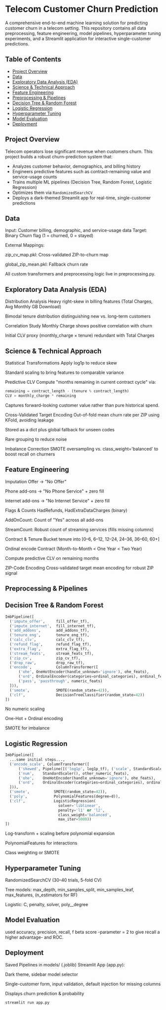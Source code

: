 # Telecom Customer Churn Prediction

A comprehensive end-to-end machine learning solution for predicting customer churn in a telecom setting. This repository contains all data preprocessing, feature engineering, model pipelines, hyperparameter tuning experiments, and a Streamlit application for interactive single-customer predictions.

## Table of Contents
- [Project Overview](#project-overview)
- [Data](#data)
- [Exploratory Data Analysis (EDA)](#exploratory-data-analysis-eda)
- [Science & Technical Approach](#science--technical-approach)
- [Feature Engineering](#feature-engineering)
- [Preprocessing & Pipelines](#preprocessing--pipelines)
- [Decision Tree & Random Forest](#decision-tree--random-forest)
- [Logistic Regression](#logistic-regression)
- [Hyperparameter Tuning](#hyperparameter-tuning)
- [Model Evaluation](#model-evaluation)
- [Deployment](#deployment)
## Project Overview
Telecom operators lose significant revenue when customers churn. This project builds a robust churn-prediction system that:
- Analyzes customer behavior, demographics, and billing history
- Engineers predictive features such as contract-remaining value and service-usage counts
- Trains multiple ML pipelines (Decision Tree, Random Forest, Logistic Regression)
- Optimizes them via `RandomizedSearchCV`
- Deploys a dark-themed Streamlit app for real-time, single-customer predictions

## Data
Input: Customer billing, demographic, and service-usage data
Target: Binary Churn flag (1 = churned, 0 = stayed)

External Mappings:

zip_cv_map.pkl: Cross-validated ZIP-to-churn map

global_zip_mean.pkl: Fallback churn rate

All custom transformers and preprocessing logic live in preprocessing.py.

## Exploratory Data Analysis (EDA)
Distribution Analysis
Heavy right-skew in billing features (Total Charges, Avg Monthly GB Download)

Bimodal tenure distribution distinguishing new vs. long-term customers

Correlation Study
Monthly Charge shows positive correlation with churn

Initial CLV proxy (monthly_charge × tenure) redundant with Total Charges

## Science & Technical Approach
Statistical Transformations
Apply log1p to reduce skew

Standard scaling to bring features to comparable variance

Predictive CLV
Compute "months remaining in current contract cycle" via:

```python
remaining = contract_length - (tenure % contract_length)
CLV = monthly_charge * remaining
```

Captures forward-looking customer value rather than pure historical spend.

Cross-Validated Target Encoding
Out-of-fold mean churn rate per ZIP using KFold, avoiding leakage

Stored as a dict plus global fallback for unseen codes


Rare grouping to reduce noise

Imbalance Correction
SMOTE oversampling vs. class_weight='balanced' to boost recall on churners

## Feature Engineering
Imputation
Offer → "No Offer"

Phone add-ons → "No Phone Service" + zero fill

Internet add-ons → "No Internet Service" + zero fill

Flags & Counts
HadRefunds, HadExtraDataCharges (binary)

AddOnCount: Count of "Yes" across all add-ons

StreamCount: Robust count of streaming services (fills missing columns)

Contract & Tenure
Bucket tenure into [0–6, 6–12, 12–24, 24–36, 36–60, 60+]

Ordinal encode Contract (Month-to-Month < One Year < Two Year)

Compute predictive CLV on remaining months

ZIP-Code Encoding
Cross-validated target mean encoding for robust ZIP signal

## Preprocessing & Pipelines
## Decision Tree & Random Forest
```python
ImbPipeline([
  ('impute_offer',     fill_offer_tf),
  ('impute_internet',  fill_internet_tf),
  ('add_addons',       add_addons_tf),
  ('tenure_eng',       tenure_eng_tf),
  ('calc_clv',         calc_clv_tf),
  ('refund_flag',      refund_flag_tf),
  ('extra_flag',       extra_flag_tf),
  ('stream_feats',     stream_feats_tf),
  ('zip_cv',           zip_cv_tf),
  ('drop_raw',         drop_raw_tf),
  ('encode',           ColumnTransformer([
      ('ohe', OneHotEncoder(handle_unknown='ignore'), ohe_feats),
      ('ord', OrdinalEncoder(categories=ordinal_categories), ordinal_feats),
      ('pass', 'passthrough', numeric_feats)
  ])),
  ('smote',            SMOTE(random_state=42)),
  ('clf',              DecisionTreeClassifier(random_state=42))
])
```

No numeric scaling

One-Hot + Ordinal encoding

SMOTE for imbalance

## Logistic Regression
```python
ImbPipeline([
  ...same initial steps...,
  ('encode_scale', ColumnTransformer([
      ('skewed', Pipeline([('log1p', log1p_tf), ('scale', StandardScaler())]), skewed_feats),
      ('num',    StandardScaler(), other_numeric_feats),
      ('ohe',    OneHotEncoder(handle_unknown='ignore'), ohe_feats),
      ('ord',    OrdinalEncoder(categories=ordinal_categories), ordinal_feats),
  ])),
  ('smote',           SMOTE(random_state=42)),       
  ('poly',            PolynomialFeatures(degree=d)),
  ('clf',             LogisticRegression(
                        solver='liblinear', 
                        penalty='l1' or 'l2', 
                        class_weight='balanced',
                        max_iter=5000))
])
```
Log-transform + scaling before polynomial expansion

PolynomialFeatures for interactions

Class weighting or SMOTE

## Hyperparameter Tuning
RandomizedSearchCV (30–40 trials, 5-fold CV)

Tree models: max_depth, min_samples_split, min_samples_leaf, max_features, (n_estimators for RF)

Logistic: C, penalty, solver, poly__degree

## Model Evaluation
used accuracy, precision, recall, f beta score -parameter = 2 to give recall a higher advantage- and ROC.

## Deployment
Saved Pipelines in models/ (.joblib)
Streamlit App (app.py):

Dark theme, sidebar model selector

Single-customer form, input validation, default injection for missing columns

Displays churn prediction & probability

```bash
streamlit run app.py
```
